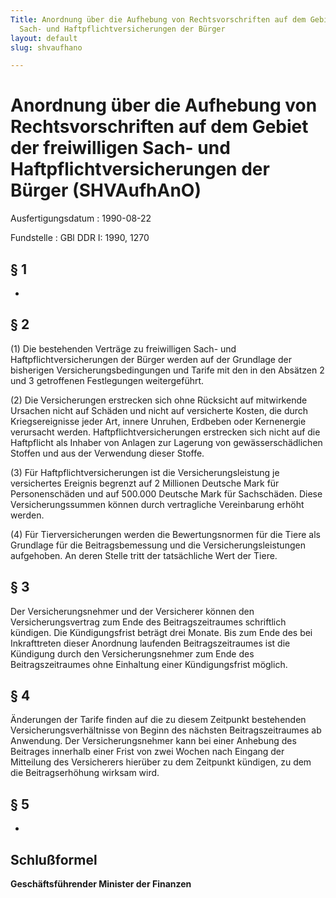 ```yaml
---
Title: Anordnung über die Aufhebung von Rechtsvorschriften auf dem Gebiet der freiwilligen
  Sach- und Haftpflichtversicherungen der Bürger
layout: default
slug: shvaufhano

---
```


# Anordnung über die Aufhebung von Rechtsvorschriften auf dem Gebiet der freiwilligen Sach- und Haftpflichtversicherungen der Bürger (SHVAufhAnO)

Ausfertigungsdatum
:   1990-08-22

Fundstelle
:   GBl DDR I: 1990, 1270



## § 1

-


## § 2

(1) Die bestehenden Verträge zu freiwilligen Sach- und
Haftpflichtversicherungen der Bürger werden auf der Grundlage der
bisherigen Versicherungsbedingungen und Tarife mit den in den Absätzen
2 und 3 getroffenen Festlegungen weitergeführt.

(2) Die Versicherungen erstrecken sich ohne Rücksicht auf mitwirkende
Ursachen nicht auf Schäden und nicht auf versicherte Kosten, die durch
Kriegsereignisse jeder Art, innere Unruhen, Erdbeben oder Kernenergie
verursacht werden. Haftpflichtversicherungen erstrecken sich nicht auf
die Haftpflicht als Inhaber von Anlagen zur Lagerung von
gewässerschädlichen Stoffen und aus der Verwendung dieser Stoffe.

(3) Für Haftpflichtversicherungen ist die Versicherungsleistung je
versichertes Ereignis begrenzt auf 2 Millionen Deutsche Mark für
Personenschäden und auf 500.000 Deutsche Mark für Sachschäden. Diese
Versicherungssummen können durch vertragliche Vereinbarung erhöht
werden.

(4) Für Tierversicherungen werden die Bewertungsnormen für die Tiere
als Grundlage für die Beitragsbemessung und die
Versicherungsleistungen aufgehoben. An deren Stelle tritt der
tatsächliche Wert der Tiere.


## § 3

Der Versicherungsnehmer und der Versicherer können den
Versicherungsvertrag zum Ende des Beitragszeitraumes schriftlich
kündigen. Die Kündigungsfrist beträgt drei Monate. Bis zum Ende des
bei Inkrafttreten dieser Anordnung laufenden Beitragszeitraumes ist
die Kündigung durch den Versicherungsnehmer zum Ende des
Beitragszeitraumes ohne Einhaltung einer Kündigungsfrist möglich.


## § 4

Änderungen der Tarife finden auf die zu diesem Zeitpunkt bestehenden
Versicherungsverhältnisse von Beginn des nächsten Beitragszeitraumes
ab Anwendung. Der Versicherungsnehmer kann bei einer Anhebung des
Beitrages innerhalb einer Frist von zwei Wochen nach Eingang der
Mitteilung des Versicherers hierüber zu dem Zeitpunkt kündigen, zu dem
die Beitragserhöhung wirksam wird.


## § 5

-


## Schlußformel

**Geschäftsführender Minister der Finanzen**


